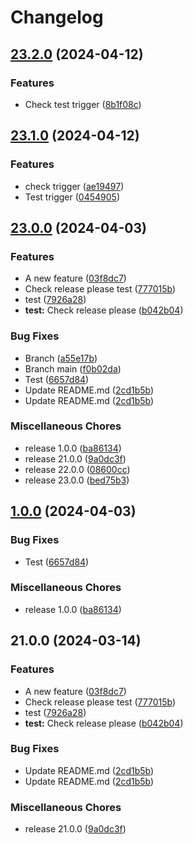 # Changelog

## [23.2.0](https://github.com/SherDG/GitTest/compare/v23.1.0...v23.2.0) (2024-04-12)


### Features

* Check test trigger ([8b1f08c](https://github.com/SherDG/GitTest/commit/8b1f08c30dcd8dbbb91be6366e6e8c1e6e014f92))

## [23.1.0](https://github.com/SherDG/GitTest/compare/v23.0.0...v23.1.0) (2024-04-12)


### Features

* check trigger ([ae19497](https://github.com/SherDG/GitTest/commit/ae1949751979b862c36529ce9b9dc071183969ec))
* Test trigger ([0454905](https://github.com/SherDG/GitTest/commit/0454905a0ae3415714e57dd685c958d7445a3d9a))

## [23.0.0](https://github.com/SherDG/GitTest/compare/v1.0.0...v23.0.0) (2024-04-03)


### Features

* A new feature ([03f8dc7](https://github.com/SherDG/GitTest/commit/03f8dc77730f6534249d990fb5827541bf615770))
* Check release please test ([777015b](https://github.com/SherDG/GitTest/commit/777015bf94c7ca5e99d3e6097aa2723eee72f0a9))
* test ([7926a28](https://github.com/SherDG/GitTest/commit/7926a2815603f4a9973d9de31fbd0a8597589eeb))
* **test:** Check release please ([b042b04](https://github.com/SherDG/GitTest/commit/b042b0489b0f515198ff4c675d2a0587a45eb08c))


### Bug Fixes

* Branch ([a55e17b](https://github.com/SherDG/GitTest/commit/a55e17bc33968216a459c10a672c44b9289e00de))
* Branch main ([f0b02da](https://github.com/SherDG/GitTest/commit/f0b02da441c3f4746315c409ec5272a30114a11f))
* Test ([6657d84](https://github.com/SherDG/GitTest/commit/6657d84d6011d91d0556159ae0dd3d34ac2533d0))
* Update README.md ([2cd1b5b](https://github.com/SherDG/GitTest/commit/2cd1b5b8bd2a86e61cac6294c4187eb17fd9edab))
* Update README.md ([2cd1b5b](https://github.com/SherDG/GitTest/commit/2cd1b5b8bd2a86e61cac6294c4187eb17fd9edab))


### Miscellaneous Chores

* release 1.0.0 ([ba86134](https://github.com/SherDG/GitTest/commit/ba86134accb46d4168602841b45aa5a10e682c67))
* release 21.0.0 ([9a0dc3f](https://github.com/SherDG/GitTest/commit/9a0dc3fd834362af4c74d63f7dd85eca8e772c56))
* release 22.0.0 ([08600cc](https://github.com/SherDG/GitTest/commit/08600cc9fd503af18b8e9be7db63075ae19dda09))
* release 23.0.0 ([bed75b3](https://github.com/SherDG/GitTest/commit/bed75b3c706f2598ce1bf30ff375e226473f0b92))

## [1.0.0](https://github.com/SherDG/GitTest/compare/v21.0.0...v1.0.0) (2024-04-03)


### Bug Fixes

* Test ([6657d84](https://github.com/SherDG/GitTest/commit/6657d84d6011d91d0556159ae0dd3d34ac2533d0))


### Miscellaneous Chores

* release 1.0.0 ([ba86134](https://github.com/SherDG/GitTest/commit/ba86134accb46d4168602841b45aa5a10e682c67))

## 21.0.0 (2024-03-14)


### Features

* A new feature ([03f8dc7](https://www.github.com/SherDG/GitTest/commit/03f8dc77730f6534249d990fb5827541bf615770))
* Check release please test ([777015b](https://www.github.com/SherDG/GitTest/commit/777015bf94c7ca5e99d3e6097aa2723eee72f0a9))
* test ([7926a28](https://www.github.com/SherDG/GitTest/commit/7926a2815603f4a9973d9de31fbd0a8597589eeb))
* **test:** Check release please ([b042b04](https://www.github.com/SherDG/GitTest/commit/b042b0489b0f515198ff4c675d2a0587a45eb08c))


### Bug Fixes

* Update README.md ([2cd1b5b](https://www.github.com/SherDG/GitTest/commit/2cd1b5b8bd2a86e61cac6294c4187eb17fd9edab))
* Update README.md ([2cd1b5b](https://www.github.com/SherDG/GitTest/commit/2cd1b5b8bd2a86e61cac6294c4187eb17fd9edab))


### Miscellaneous Chores

* release 21.0.0 ([9a0dc3f](https://www.github.com/SherDG/GitTest/commit/9a0dc3fd834362af4c74d63f7dd85eca8e772c56))
